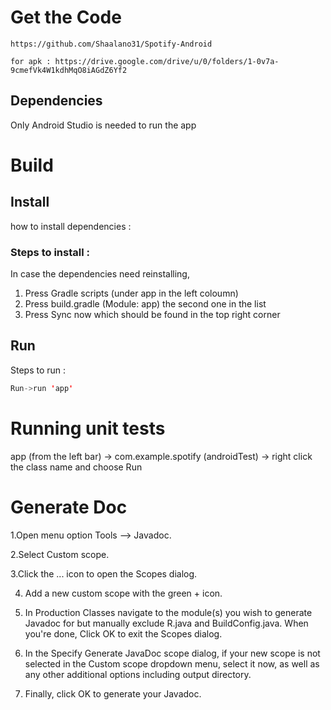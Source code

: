 
# Get the Code
```
https://github.com/Shaalano31/Spotify-Android

for apk : https://drive.google.com/drive/u/0/folders/1-0v7a-9cmefVk4W1kdhMqO8iAGdZ6Yf2
```
## Dependencies
Only Android Studio is needed to run the app

# Build

## Install
how to install dependencies :

### Steps to install :

In case the dependencies need reinstalling, 
1. Press Gradle scripts (under app in the left coloumn)
2. Press build.gradle (Module: app)  the second one in the list
3. Press Sync now which should be found in the top right corner 

## Run
Steps to run :

```java
Run->run 'app'
```
# Running unit tests

app (from the left bar) -> com.example.spotify (androidTest) -> right click the class name and choose Run


# Generate Doc 

1.Open menu option Tools --> Javadoc.

2.Select Custom scope.

3.Click the ... icon to open the Scopes dialog.

4. Add a new custom scope with the green + icon.

5. In Production Classes navigate to the module(s) you wish to generate Javadoc for but manually exclude R.java and BuildConfig.java. When you're done, Click OK to exit the Scopes dialog.

6. In the Specify Generate JavaDoc scope dialog, if your new scope is not selected in the Custom scope dropdown menu, select it now, as well as any other additional options including output directory.

7. Finally, click OK to generate your Javadoc.
